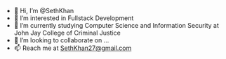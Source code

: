 - 👋 Hi, I’m @SethKhan
- 👀 I’m interested in Fullstack Development
- 🌱 I’m currently studying Computer Science and Information Security at John Jay College of Criminal Justice
- 💞️ I’m looking to collaborate on ...
- 📫 Reach me at SethKhan27@gmail.com

<!---
SethKhan/SethKhan is a ✨ special ✨ repository because its `README.md` (this file) appears on your GitHub profile.
You can click the Preview link to take a look at your changes.
--->

